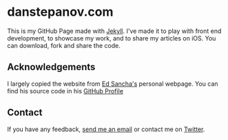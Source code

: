 # danstepanov.com

This is my GitHub Page made with [Jekyll](http://jekyll.com). I've made it to play with front end development, to showcase my work, and to share my articles on iOS. You can download, fork and share the code.

## Acknowledgements

I largely copied the website from [Ed Sancha's](http://edsancha.com) personal webpage. You can find his source code in his [GitHub Profile](https://github.com/EdSancha)

## Contact

If you have any feedback, [send me an email](mailto:danhstepanov@gmail.com) or contact me on [Twitter](http://twitter.com/danstepanov).
